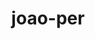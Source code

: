 ---
title: joao-per
github: https://github.com/joao-per
mode: dark
transition: 3s
archetype:
- Innovative
---